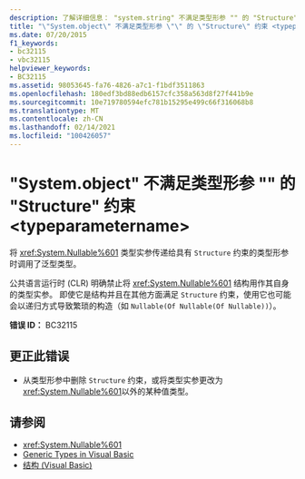 ```yaml
---
description: 了解详细信息： "system.string" 不满足类型形参 "" 的 "Structure" 约束 <typeparametername>
title: "\"System.object\" 不满足类型形参 \"\" 的 \"Structure\" 约束 <typeparametername>"
ms.date: 07/20/2015
f1_keywords:
- bc32115
- vbc32115
helpviewer_keywords:
- BC32115
ms.assetid: 98053645-fa76-4826-a7c1-f1bdf3511863
ms.openlocfilehash: 180edf3bd88edb6157cfc358a563d8f27f441b9e
ms.sourcegitcommit: 10e719780594efc781b15295e499c66f316068b8
ms.translationtype: MT
ms.contentlocale: zh-CN
ms.lasthandoff: 02/14/2021
ms.locfileid: "100426057"
---
```

# <a name="systemnullable-does-not-satisfy-the-structure-constraint-for-type-parameter-typeparametername"></a>"System.object" 不满足类型形参 "" 的 "Structure" 约束 \<typeparametername>

将 <xref:System.Nullable%601> 类型实参传递给具有 `Structure` 约束的类型形参时调用了泛型类型。  
  
 公共语言运行时 (CLR) 明确禁止将 <xref:System.Nullable%601> 结构用作其自身的类型实参。 即使它是结构并且在其他方面满足 `Structure` 约束，使用它也可能会以递归方式导致繁琐的构造（如 `Nullable(Of Nullable(Of Nullable))`）。  
  
 **错误 ID：** BC32115  
  
## <a name="to-correct-this-error"></a>更正此错误  
  
- 从类型形参中删除 `Structure` 约束，或将类型实参更改为 <xref:System.Nullable%601>以外的某种值类型。  
  
## <a name="see-also"></a>请参阅

- <xref:System.Nullable%601>
- [Generic Types in Visual Basic](../programming-guide/language-features/data-types/generic-types.md)
- [结构 (Visual Basic)](../language-reference/statements/structure-statement.md)
